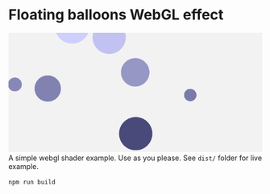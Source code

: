 # Floating balloons WebGL effect
![](balloons.gif)
A simple webgl shader example. Use as you please. See `dist/` folder for live example.

```
npm run build
```
